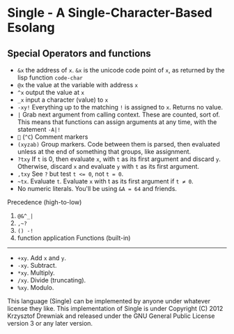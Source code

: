 Single - A Single-Character-Based Esolang
=========================================

Special Operators and functions
-------------------------------
 * `&x` the address of `x`. `&x` is the unicode code point of `x`, as
   returned by the lisp function `code-char`
 * `@x` the value at the variable with address `x`
 * `^x` output the value at `x`
 * `_x` input a character (value) to `x`
 * `-xy!` Everything up to the matching `!` is assigned to `x`.
   Returns no value.
 * `|` Grab next argument from calling context. These are counted,
   sort of. This means that functions can assign arguments at any
   time, with the statement `-A|!`
 * `` (`^C`) Comment markers
 * `(xyzab)` Group markers. Code between them is parsed, then
   evaluated unless at the end of something that groups, like
   assignment. 
 * `?txy` If `t` is 0, then evaluate `x`, with `t` as its first
   argument and discard `y`. Otherwise, discard `x` and evaluate `y`
   with `t` as its first argument.
 * `,txy` See `?` but test `t <= 0`, not `t = 0`.
 * `~tx`. Evaluate `t`. Evaluate `x` with t as its first argument if
   `t ≠ 0`.
 * No numeric literals. You'll be using `&A = 64` and friends. 

Precedence (high-to-low)
 1. `@&^_|`
 2. `,~?` 
 3. `() -!`
 5. function application
Functions (built-in)
--------------------
* `+xy`. Add `x` and `y`.
* `-xy`. Subtract.
* `*xy`. Multiply.
* `/xy`. Divide (truncating).
* `%xy`. Modulo.

This language (Single) can be implemented by anyone under whatever
license they like. This implementation of Single is under Copyright
(C) 2012 Krzysztof Drewniak and released under the GNU General Public
License version 3 or any later version. 
